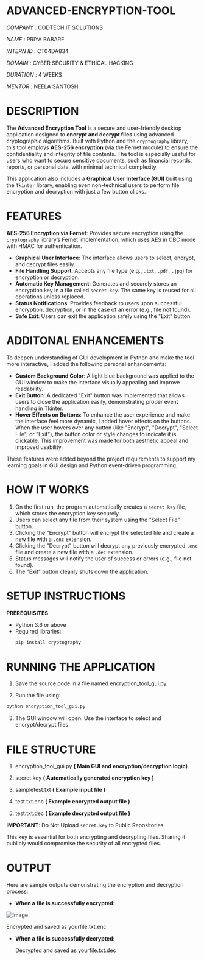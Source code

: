# ADVANCED-ENCRYPTION-TOOL

*COMPANY* : CODTECH IT SOLUTIONS

*NAME* : PRIYA BABARE

*INTERN ID* : CT04DA834 

*DOMAIN* : CYBER  SECURITY & ETHICAL  HACKING

*DURATION* : 4 WEEKS

*MENTOR* : NEELA SANTOSH

# DESCRIPTION

The **Advanced Encryption Tool** is a secure and user-friendly desktop application designed to **encrypt and decrypt files** using advanced cryptographic algorithms. Built with Python and the `cryptography` library, this tool employs **AES-256 encryption** (via the Fernet module) to ensure the confidentiality and integrity of file contents. The tool is especially useful for users who want to secure sensitive documents, such as financial records, reports, or personal data, with minimal technical complexity.

This application also includes a **Graphical User Interface (GUI)** built using the `Tkinter` library, enabling even non-technical users to perform file encryption and decryption with just a few button clicks.

# FEATURES

**AES-256 Encryption via Fernet**: Provides secure encryption using the `cryptography` library’s Fernet implementation, which uses AES in CBC mode with HMAC for authentication.
-  **Graphical User Interface**: The interface allows users to select, encrypt, and decrypt files easily.
- **File Handling Support**: Accepts any file type (e.g., `.txt`, `.pdf`, `.jpg`) for encryption or decryption.
-  **Automatic Key Management**: Generates and securely stores an encryption key in a file called `secret.key`. The same key is reused for all operations unless replaced.
- **Status Notifications**: Provides feedback to users upon successful encryption, decryption, or in the case of an error (e.g., file not found).
-  **Safe Exit**: Users can exit the application safely using the "Exit" button.

  # ADDITONAL ENHANCEMENTS

To deepen understanding of GUI development in Python and make the tool more interactive, I added the following personal enhancements:

- **Custom Background Color**: A light blue background was applied to the GUI window to make the interface visually appealing and improve readability.
- **Exit Button**: A dedicated "Exit" button was implemented that allows users to close the application easily, demonstrating proper event handling in Tkinter.
- **Hover Effects on Buttons**: To enhance the user experience and make the interface feel more dynamic, I added hover effects on the buttons. When the user hovers over any button (like "Encrypt", "Decrypt", "Select File", or "Exit"), the button color or style changes to indicate it is clickable. This improvement was made for both aesthetic appeal and improved usability.

These features were added beyond the project requirements to support my learning goals in GUI design and Python event-driven programming.

# HOW IT WORKS

1. On the first run, the program automatically creates a `secret.key` file, which stores the encryption key securely.
2. Users can select any file from their system using the "Select File" button.
3. Clicking the "Encrypt" button will encrypt the selected file and create a new file with a `.enc` extension.
4. Clicking the "Decrypt" button will decrypt any previously encrypted `.enc` file and create a new file with a `.dec` extension.
5. Status messages will notify the user of success or errors (e.g., file not found).
6. The "Exit" button cleanly shuts down the application.

# SETUP INSTRUCTIONS

 **PREREQUISITES**

- Python 3.6 or above
- Required libraries:
  ```bash
  pip install cryptography

# RUNNING THE APPLICATION

1. Save the source code in a file named encryption_tool_gui.py.

2. Run the file using:

```bash
python encryption_tool_gui.py
```
3. The GUI window will open. Use the interface to select and encrypt/decrypt files.

# FILE STRUCTURE

1. encryption_tool_gui.py         **( Main GUI and encryption/decryption logic)**
   
2. secret.key                    **( Automatically generated encryption key )**

3. sampletest.txt                 **( Example input file )**
 
4. test.txt.enc                   **( Example encrypted output file )**
 
5. test.txt.dec                   **( Example decrypted output file )**   

**IMPORTANT**: Do Not Upload `secret.key` to Public Repositories

This key is essential for both encrypting and decrypting files. Sharing it publicly would compromise the security of all encrypted files.

# OUTPUT 

Here are sample outputs demonstrating the encryption and decryption process:

- **When a file is successfully encrypted:**

![Image](https://github.com/user-attachments/assets/6a785922-aa11-4594-8806-82a1c8a59e1e)

Encrypted and saved as yourfile.txt.enc


- **When a file is successfully decrypted:**



  Decrypted and saved as yourfile.txt.dec
